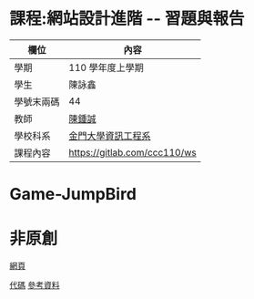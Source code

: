 # 課程:網站設計進階 -- 習題與報告

欄位 | 內容
-----|--------
學期 | 110 學年度上學期
學生 |  陳詠鑫
學號末兩碼 | 44
教師 | [陳鍾誠](https://www.nqu.edu.tw/educsie/index.php?act=blog&code=list&ids=4)
學校科系 | [金門大學資訊工程系](https://www.nqu.edu.tw/educsie/index.php)
課程內容 | https://gitlab.com/ccc110/ws


# Game-JumpBird
# 非原創  
[網頁](https://yongsin0.github.io/wp109b/Game/JumpBird/)
 
[代碼](https://github.com/Yongsin0/wp109b/blob/main/Game/JumpBird/index.js)
[參考資料](https://www.youtube.com/watch?v=8xPsg6yv7TU&ab_channel=freeCodeCamp.org)
